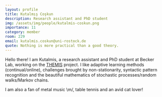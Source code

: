 ```yaml
---
layout: profile
title: Kutalmış Coşkun
description: Research assistant and PhD student
img: /assets/img/people/kutalmis-coskun.png
importance: 11
category: member
room: 229
email: kutalmis.coskun@uni-rostock.de
quote: Nothing is more practical than a good theory.
---
```


Hello there! I am Kutalmis, a research assistant and PhD student at Becker Lab, working on the [THEMIS](/projects/2022_themis) project. I like adaptive learning methods (continual/online), challenges brought by non-stationarity, syntactic pattern recognition and the beautiful mathematics of stochastic processes/random walks/Markov chains. 

I am also a fan of metal music \m/, table tennis and an avid cat lover!

